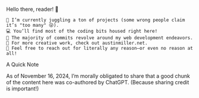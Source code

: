 Hello there, reader! 👋

    🚀 I’m currently juggling a ton of projects (some wrong people claim it’s "too many" 😜).
    💻 You’ll find most of the coding bits housed right here!
    🔧 The majority of commits revolve around my web development endeavors.
    🎨 For more creative work, check out austinmiller.net.
    💌 Feel free to reach out for literally any reason—or even no reason at all!

A Quick Note

As of November 16, 2024, I’m morally obligated to share that a good chunk of the content here was co-authored by ChatGPT. (Because sharing credit is important!)
